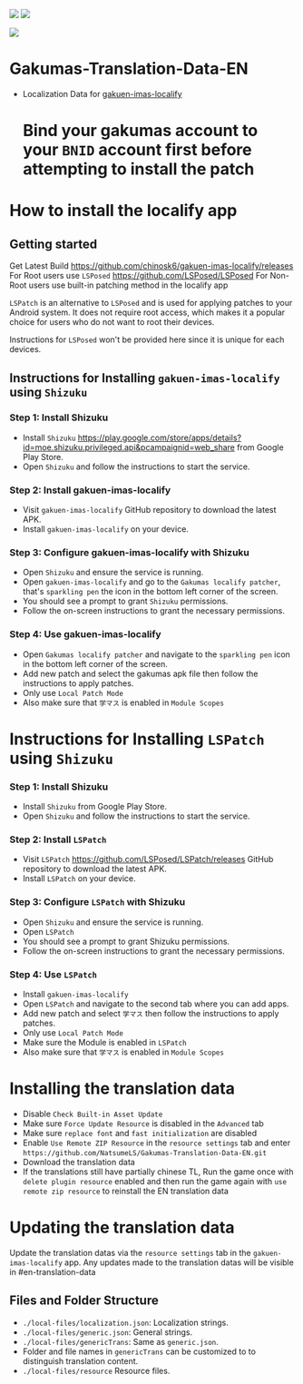 [![](https://img.shields.io/endpoint?url=https://hits.dwyl.com/NatsumeLS/Gakumas-Translation-Data-EN.json?color=pink&style=flat-square&label=Views)](https://github.com/NatsumeLS/Gakumas-Translation-Data-EN/graphs/traffic)
[![](https://img.shields.io/github/actions/workflow/status/NatsumeLS/Gakumas-Translation-Data-EN/check.yml?style=flat-square&label=Check)](https://github.com/NatsumeLS/Gakumas-Translation-Data-EN/actions/workflows/check.yml)

[![](https://dcbadge.limes.pink/api/server/https://discord.gg/qARc4Hdc3n)](https://natsume.io/GakumasLocalize)

# Gakumas-Translation-Data-EN

- Localization Data for [gakuen-imas-localify](https://github.com/chinosk6/gakuen-imas-localify)

  # Bind your gakumas account to your `BNID` account first before attempting to install the patch

# How to install the localify app

## Getting started

Get Latest Build https://github.com/chinosk6/gakuen-imas-localify/releases
For Root users use `LSPosed` https://github.com/LSPosed/LSPosed
For Non-Root users use built-in patching method in the localify app

`LSPatch` is an alternative to `LSPosed` and is used for applying patches to your Android system. It does not require root access, which makes it a popular choice for users who do not want to root their devices.

Instructions for `LSPosed` won't be provided here since it is unique for each devices.

## Instructions for Installing `gakuen-imas-localify` using `Shizuku` 

### Step 1: Install Shizuku

- Install `Shizuku`  https://play.google.com/store/apps/details?id=moe.shizuku.privileged.api&pcampaignid=web_share from Google Play Store.
- Open `Shizuku` and follow the instructions to start the service.

### Step 2: Install gakuen-imas-localify

- Visit `gakuen-imas-localify` GitHub repository to download the latest APK.
- Install `gakuen-imas-localify` on your device.

### Step 3: Configure gakuen-imas-localify with Shizuku

- Open `Shizuku` and ensure the service is running.
- Open `gakuen-imas-localify` and go to the `Gakumas localify patcher`, that's `sparkling pen`  the icon in the bottom left corner of the screen.
- You should see a prompt to grant `Shizuku` permissions.
- Follow the on-screen instructions to grant the necessary permissions.

### Step 4: Use gakuen-imas-localify

- Open `Gakumas localify patcher` and navigate to the `sparkling pen`  icon in the bottom left corner of the screen.
- Add new patch and select the gakumas apk file then follow the instructions to apply patches.
- Only use `Local Patch Mode`
- Also make sure that `学マス` is enabled in `Module Scopes`

# Instructions for Installing `LSPatch` using `Shizuku`
### Step 1: Install Shizuku

- Install `Shizuku` from Google Play Store.
- Open `Shizuku` and follow the instructions to start the service.

### Step 2: Install `LSPatch`

- Visit `LSPatch`  https://github.com/LSPosed/LSPatch/releases GitHub repository to download the latest APK.
- Install `LSPatch` on your device.

### Step 3: Configure `LSPatch` with Shizuku

- Open `Shizuku` and ensure the service is running.
- Open `LSPatch`
- You should see a prompt to grant Shizuku permissions.
- Follow the on-screen instructions to grant the necessary permissions.

### Step 4: Use `LSPatch`
- Install `gakuen-imas-localify`
- Open `LSPatch` and navigate to the second tab where you can add apps.
- Add new patch and select `学マス` then follow the instructions to apply patches.
- Only use `Local Patch Mode`
- Make sure the Module is enabled in `LSPatch`
- Also make sure that `学マス` is enabled in `Module Scopes`

# Installing the translation data

- Disable `Check Built-in Asset Update`
- Make sure `Force Update Resource` is disabled in the `Advanced` tab
- Make sure `replace font` and `fast initialization` are disabled
- Enable `Use Remote ZIP Resource` in the `resource settings` tab and enter `https://github.com/NatsumeLS/Gakumas-Translation-Data-EN.git`
- Download the translation data
- If the translations still have partially chinese TL, Run the game once with `delete plugin resource` enabled and then run the game again with `use remote zip resource` to reinstall the EN translation data


# Updating the translation data
Update the translation datas via the `resource settings` tab in the `gakuen-imas-localify` app.
Any updates made to the translation datas will be visible in #en-translation-data

## Files and Folder Structure

- `./local-files/localization.json`: Localization strings.
- `./local-files/generic.json`: General strings.
- `./local-files/genericTrans`: Same as `generic.json`.
- Folder and file names in `genericTrans` can be customized to to distinguish translation content.
- `./local-files/resource` Resource files.
